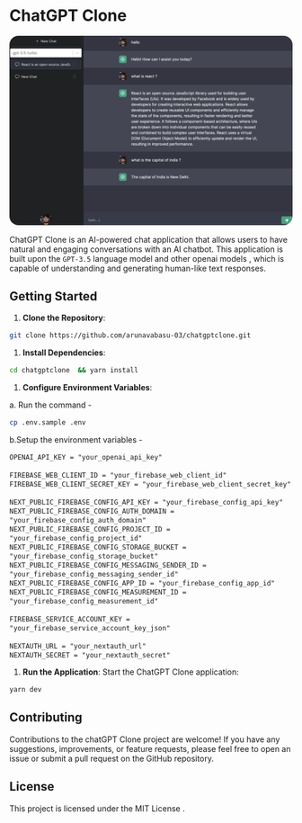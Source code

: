 # ChatGPT Clone 
<img src="./public/assets/app.png" alt="chatGPT Clone" style="border-radius: 16px;" />


ChatGPT Clone is an AI-powered chat application that allows users to have natural and engaging conversations with an AI chatbot. This application is built upon the `GPT-3.5` language model and other openai models , which is capable of understanding and generating human-like text responses.

## Getting Started 

1. **Clone the Repository**: 
```bash 
git clone https://github.com/arunavabasu-03/chatgptclone.git
```

1. **Install Dependencies**: 

```bash 
cd chatgptclone  && yarn install
```

1. **Configure Environment Variables**: 
   
a. Run the command -  
```bash 
cp .env.sample .env
```
b.Setup the environment variables - 
```
OPENAI_API_KEY = "your_openai_api_key"

FIREBASE_WEB_CLIENT_ID = "your_firebase_web_client_id"
FIREBASE_WEB_CLIENT_SECRET_KEY = "your_firebase_web_client_secret_key"

NEXT_PUBLIC_FIREBASE_CONFIG_API_KEY = "your_firebase_config_api_key"
NEXT_PUBLIC_FIREBASE_CONFIG_AUTH_DOMAIN = "your_firebase_config_auth_domain"
NEXT_PUBLIC_FIREBASE_CONFIG_PROJECT_ID = "your_firebase_config_project_id"
NEXT_PUBLIC_FIREBASE_CONFIG_STORAGE_BUCKET = "your_firebase_config_storage_bucket"
NEXT_PUBLIC_FIREBASE_CONFIG_MESSAGING_SENDER_ID = "your_firebase_config_messaging_sender_id"
NEXT_PUBLIC_FIREBASE_CONFIG_APP_ID = "your_firebase_config_app_id"
NEXT_PUBLIC_FIREBASE_CONFIG_MEASUREMENT_ID = "your_firebase_config_measurement_id"

FIREBASE_SERVICE_ACCOUNT_KEY = "your_firebase_service_account_key_json"

NEXTAUTH_URL = "your_nextauth_url"
NEXTAUTH_SECRET = "your_nextauth_secret"

```

1. **Run the Application**: Start the ChatGPT Clone application:

```bash
yarn dev
```

## Contributing

Contributions to the chatGPT Clone  project are welcome! If you have any suggestions, improvements, or feature requests, please feel free to open an issue or submit a pull request on the GitHub repository.


## License

This project is licensed under the MIT License .
